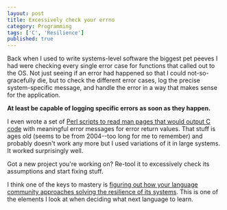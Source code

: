 ```yaml
---
layout: post
title: Excessively check your errno
category: Programming
tags: ['C', 'Resilience']
published: true
---
```


Back when I used to write systems-level software the biggest pet peeves I had were checking every single error case for functions that called out to the OS. Not just seeing if an error had happened so that I could not-so-gracefully die, but to check the different error cases, log the precise system-specific message, and handle the error in a way that makes sense for the application.

**At least be capable of logging specific errors as soon as they happen.**

I even wrote a set of [Perl scripts to read man pages that would output C code](https://github.com/gmunoz/galaxy/tree/master/liberror/scripts) with meaningful error messages for error return values. That stuff is ages old (seems to be from 2004--too long for me to remember) and probably doesn't work any more but I used variations of it in large systems. It worked surprisingly well.

Got a new project you're working on? Re-tool it to excessively check its assumptions and start fixing stuff.

I think one of the keys to mastery is [figuring out how your language community approaches solving the resilience of its systems](https://joearms.github.io/2013/04/28/Fail-fast-noisely-and-politely.html). This is one of the elements I look at when deciding what next language to learn.

